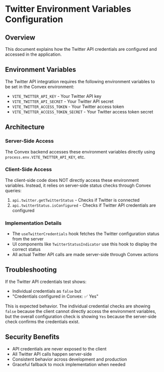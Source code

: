 # Twitter Environment Variables Configuration

## Overview
This document explains how the Twitter API credentials are configured and accessed in the application.

## Environment Variables

The Twitter API integration requires the following environment variables to be set in the Convex environment:

- `VITE_TWITTER_API_KEY` - Your Twitter API key
- `VITE_TWITTER_API_SECRET` - Your Twitter API secret
- `VITE_TWITTER_ACCESS_TOKEN` - Your Twitter access token
- `VITE_TWITTER_ACCESS_TOKEN_SECRET` - Your Twitter access token secret

## Architecture

### Server-Side Access
The Convex backend accesses these environment variables directly using `process.env.VITE_TWITTER_API_KEY`, etc.

### Client-Side Access
The client-side code does NOT directly access these environment variables. Instead, it relies on server-side status checks through Convex queries:

1. `api.twitter.getTwitterStatus` - Checks if Twitter is connected
2. `api.twitterStatus.isConfigured` - Checks if Twitter API credentials are configured

### Implementation Details

- The `useTwitterCredentials` hook fetches the Twitter configuration status from the server
- UI components like `TwitterStatusIndicator` use this hook to display the correct status
- All actual Twitter API calls are made server-side through Convex actions

## Troubleshooting

If the Twitter API credentials test shows:
- Individual credentials as `false` but
- "Credentials configured in Convex: ✅ Yes"

This is expected behavior. The individual credential checks are showing `false` because the client cannot directly access the environment variables, but the overall configuration check is showing `Yes` because the server-side check confirms the credentials exist.

## Security Benefits

- API credentials are never exposed to the client
- All Twitter API calls happen server-side
- Consistent behavior across development and production
- Graceful fallback to mock implementation when needed
